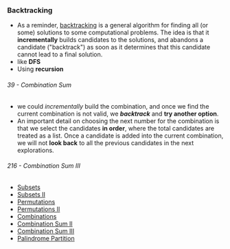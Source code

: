 ### Backtracking

* As a reminder, [backtracking](https://en.wikipedia.org/wiki/Backtracking) is a general algorithm for finding all (or some) solutions to some computational problems. The idea is that it **incrementally** builds candidates to the solutions, and abandons a candidate ("backtrack") as soon as it determines that this candidate cannot lead to a final solution.
* like **DFS**
* Using **recursion**

###### 39 - Combination Sum

* we could *incrementally* build the combination, and once we find the current combination is not valid, we ***backtrack*** and **try another option**.
* An important detail on choosing the next number for the combination is that we select the candidates **in order**, where the total candidates are treated as a list. Once a candidate is added into the current combination, we will not **look back** to all the previous candidates in the next explorations.



###### 216 - Combination Sum III





- [Subsets](https://leetcode.com/problems/subsets)
- [Subsets II](https://leetcode.com/problems/subsets-ii)
- [Permutations](https://leetcode.com/problems/permutations/)
- [Permutations II](https://leetcode.com/problems/permutations-ii/)
- [Combinations](https://leetcode.com/problems/combinations/)
- [Combination Sum II](https://leetcode.com/problems/combination-sum-ii/)
- [Combination Sum III](https://leetcode.com/problems/combination-sum-iii/)
- [Palindrome Partition](https://leetcode.com/problems/palindrome-partitioning/)